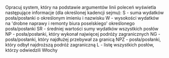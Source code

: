  Opracuj system, który na podstawie argumentów linii poleceń wyświetla
		 następujące informacje (dla określonej kadencji sejmu): 
		 S - suma wydatków posła/posłanki o określonym imieniu i nazwisku 
		 W - wysokości wydatków na 'drobne naprawy i remonty biura poselskiego' określonego posła/posłanki
		 SR - średniej wartości sumy wydatków wszystkich posłów 
		 NP - posła/posłanki, który wykonał najwięcej podróży zagranicznych
		 NG - posła/posłanki, który najdłużej przebywał za granicą 
		 NPZ - posła/posłanki, który odbył najdroższą podróż zagraniczną 
		 L - listę wszystkich posłów, którzy odwiedzili Włochy
